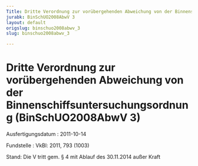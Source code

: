 ```yaml
---
Title: Dritte Verordnung zur vorübergehenden Abweichung von der Binnenschiffsuntersuchungsordnung
jurabk: BinSchUO2008AbwV 3
layout: default
origslug: binschuo2008abwv_3
slug: binschuo2008abwv_3

---
```


# Dritte Verordnung zur vorübergehenden Abweichung von der Binnenschiffsuntersuchungsordnung (BinSchUO2008AbwV 3)

Ausfertigungsdatum
:   2011-10-14

Fundstelle
:   VkBl: 2011, 793 (1003)

Stand: Die V tritt gem. § 4 mit Ablauf des 30.11.2014 außer Kraft
